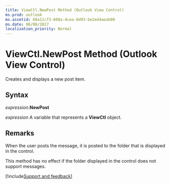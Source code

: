```yaml
---
title: ViewCtl.NewPost Method (Outlook View Control)
ms.prod: outlook
ms.assetid: 69a11cf3-608a-4cea-6d93-be2e44aeab00
ms.date: 06/08/2017
localization_priority: Normal
---
```



# ViewCtl.NewPost Method (Outlook View Control)

Creates and displays a new post item.


## Syntax

_expression_.**NewPost**

_expression_ A variable that represents a **ViewCtl** object.


## Remarks

When the user posts the message, it is posted to the folder that is displayed in the control. 

This method has no effect if the folder displayed in the control does not support messages.

[!include[Support and feedback](~/includes/feedback-boilerplate.md)]